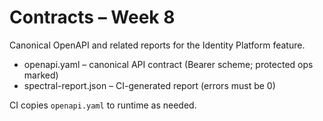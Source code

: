 # Contracts – Week 8

Canonical OpenAPI and related reports for the Identity Platform feature.

- openapi.yaml – canonical API contract (Bearer scheme; protected ops marked)
- spectral-report.json – CI-generated report (errors must be 0)

CI copies `openapi.yaml` to runtime as needed.
